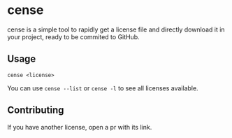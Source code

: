 # cense

cense is a simple tool to rapidly get a license file and directly download it in your project, ready to be commited to GitHub.

## Usage

`cense <license>`

You can use `cense --list` or `cense -l` to see all licenses available.

## Contributing

If you have another license, open a pr with its link.